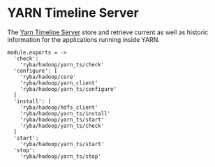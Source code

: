 
# YARN Timeline Server

The [Yarn Timeline Server][ts] store and retrieve current as well as historic
information for the applications running inside YARN.

    module.exports = ->
      'check':
        'ryba/hadoop/yarn_ts/check'
      'configure': [
        'ryba/hadoop/core'
        'ryba/hadoop/yarn_client'
        'ryba/hadoop/yarn_ts/configure'
      ]
      'install': [
        'ryba/hadoop/hdfs_client'
        'ryba/hadoop/yarn_ts/install'
        'ryba/hadoop/yarn_ts/start'
        'ryba/hadoop/yarn_ts/check'
      ]
      'start':
        'ryba/hadoop/yarn_ts/start'
      'stop':
        'ryba/hadoop/yarn_ts/stop'

[ts]: http://hadoop.apache.org/docs/current/hadoop-yarn/hadoop-yarn-site/TimelineServer.html

